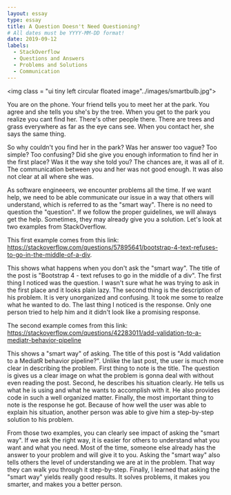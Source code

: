 ```yaml
---
layout: essay
type: essay
title: A Question Doesn't Need Questioning?
# All dates must be YYYY-MM-DD format!
date: 2019-09-12
labels:
  - StackOverflow
  - Questions and Answers
  - Problems and Solutions
  - Communication
---
```


<img class = "ui tiny left circular floated image"../images/smartbulb.jpg">

You are on the phone. Your friend tells you to meet her at the park. You agree and she tells you she's by the tree. When you get to the park you realize you cant find her. There's other people there. There are trees and grass everywhere as far as the eye cans see. When you contact her, she says the same thing. 

So why couldn't you find her in the park? Was her answer too vague? Too simple? Too confusing? Did she give you enough information to find her in the first place? Was it the way she told you? The chances are, it was all of it. The communication between you and her was not good enough. It was also not clear at all where she was.

As software engineeers, we encounter problems all the time. If we want help, we need to be able communicate our issue in a way that others will understand, which is referred to as the "smart way". There is no need to question the "question". If we follow the proper guidelines, we will always get the help. Sometimes, they may already give you a solution. Let's look at two examples from  StackOverflow.

This first example comes from this link: <https://stackoverflow.com/questions/57895641/bootstrap-4-text-refuses-to-go-in-the-middle-of-a-div>.

This shows what happens when you don't ask the "smart way". The title of the post is "Bootstrap 4 - text refuses to go in the middle of a div". The first thing I noticed was the question. I wasn't sure what he was trying to ask in the first place and it looks plain lazy. The second thing is the description of his problem. It is very unorganized and confusing. It took me some to realze what he wanted to do. The last thing I noticed is the response. Only one person tried to help him and it didn't look like a promising response.

The second example comes from this link: <https://stackoverflow.com/questions/42283011/add-validation-to-a-mediatr-behavior-pipeline>

This shows a "smart way" of asking. The title of this post is "Add validation to a MediatR behavior pipeline?". Unlike the last post, the user is much more clear in describing the problem. First thing to note is the title. The question is gives us a clear image on what the problem is gonna deal with without even reading the post. Second, he describes his situation clearly. He tells us what he is using and what he wants to accomplish with it. He also provides code in such a well organized matter. Finally, the most important thing to note is the response he got. Because of how well the user was able to explain his situation, another person was able to give him a step-by-step solution to his problem.

From those two examples, you can clearly see impact of asking the "smart way". If we ask the right way, it is easier for others to understand what you want and what you need. Most of the time, someone else already has the answer to your problem and will give it to you. Asking the "smart way" also tells others the level of understanding we are at in the problem. That way they can walk you through it step-by-step. Finally, I learned that asking the "smart way" yields really good results. It solves problems, it makes you smarter, and makes you a better person.
